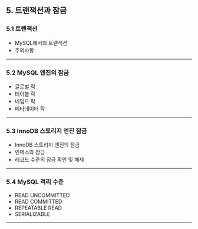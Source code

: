 ## 5. 트랜잭션과 잠금

### 5.1 트랜잭션
- MySQL에서의 트랜잭션
- 주의사항

---

### 5.2 MySQL 엔진의 잠금
- 글로벌 락
- 테이블 락
- 네임드 락
- 메타데이터 락

---

### 5.3 InnoDB 스토리지 엔진 잠금
- InnoDB 스토리지 엔진의 잠금
- 인덱스와 잠금
- 레코드 수준의 잠금 확인 및 해제

---

### 5.4 MySQL 격리 수준
- READ UNCOMMITTED
- READ COMMITTED
- REPEATABLE READ
- SERIALIZABLE

---